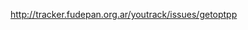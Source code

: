 <a href='http://tracker.fudepan.org.ar/youtrack/issues/getoptpp'><a href='http://tracker.fudepan.org.ar/youtrack/issues/getoptpp'>http://tracker.fudepan.org.ar/youtrack/issues/getoptpp</a></a>